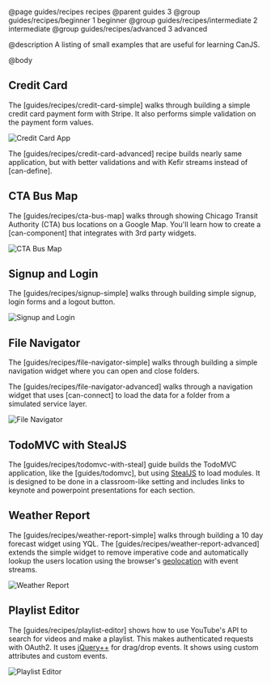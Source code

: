 @page guides/recipes recipes
@parent guides 3
@group guides/recipes/beginner 1 beginner
@group guides/recipes/intermediate 2 intermediate
@group guides/recipes/advanced 3 advanced

@description A listing of small examples that are useful for
learning CanJS.

@body


## Credit Card

The [guides/recipes/credit-card-simple]  walks through building
a simple credit card payment form with Stripe. It also performs
simple validation on the payment form values.

![Credit Card App](https://user-images.githubusercontent.com/78602/27451508-d86e9bd8-5754-11e7-954b-a812e1ed63b1.png)

The [guides/recipes/credit-card-advanced] recipe builds nearly same application, but
with better validations and with Kefir streams instead of [can-define].

## CTA Bus Map

The [guides/recipes/cta-bus-map] walks through showing Chicago Transit Authority (CTA) bus locations on a Google Map.  You'll learn how to create a [can-component] that integrates with 3rd party widgets.

![CTA Bus Map](../../docs/can-guides/commitment/recipes/cta-bus-map/cta-bus-map.png)

## Signup and Login

The [guides/recipes/signup-simple] walks through building simple signup, login forms and
a logout button.   

![Signup and Login](../../docs/can-guides/commitment/recipes/signup-simple/signup.png)

## File Navigator

The [guides/recipes/file-navigator-simple] walks through building a simple navigation
widget where you can open and close folders.

The [guides/recipes/file-navigator-advanced] walks through a navigation widget that uses
[can-connect] to load the data for a folder from a simulated service layer.

![File Navigator](https://cloud.githubusercontent.com/assets/78602/22888969/273617ca-f1cd-11e6-922f-28bd5514b3dd.jpeg)

## TodoMVC with StealJS

The [guides/recipes/todomvc-with-steal] guide builds the TodoMVC application, like the [guides/todomvc], but using [StealJS](https://stealjs.com) to load modules.  It is designed to be done in a classroom-like setting and includes links
to keynote and powerpoint presentations for each section.


## Weather Report

The [guides/recipes/weather-report-simple] walks through building a 10 day forecast widget
using YQL. The [guides/recipes/weather-report-advanced] extends the simple widget to
remove imperative code and automatically lookup the users location using the
browser's [geolocation](https://developer.mozilla.org/en-US/docs/Web/API/Geolocation/Using_geolocation) with
event streams.

![Weather Report](../../docs/can-guides/commitment/recipes/weather-report/weather-report.png)

## Playlist Editor

The [guides/recipes/playlist-editor] shows how to use YouTube's API to search for videos and make a playlist.  This
makes authenticated requests with OAuth2. It uses [jQuery++](https://jquerypp.com) for
drag/drop events. It shows using custom attributes and custom events.  

![Playlist Editor](https://user-images.githubusercontent.com/78602/27451781-ea3ed3d6-5755-11e7-8dd8-c4e83bc8aa90.png)
